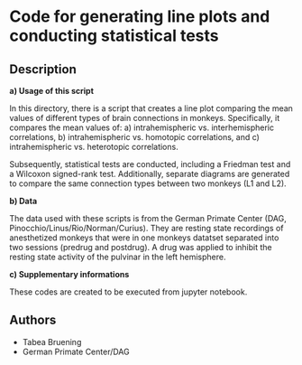 # Code for generating line plots and conducting statistical tests

## Description

**a) Usage of this script**

In this directory, there is a script that creates a line plot comparing the mean values of different types of brain connections in monkeys. Specifically, it compares the mean values of:
a) intrahemispheric vs. interhemispheric correlations,
b) intrahemispheric vs. homotopic correlations, and
c) intrahemispheric vs. heterotopic correlations.

Subsequently, statistical tests are conducted, including a Friedman test and a Wilcoxon signed-rank test. Additionally, separate diagrams are generated to compare the same connection types between two monkeys (L1 and L2).

**b) Data**

The data used with these scripts is from the German Primate Center (DAG, Pinocchio/Linus/Rio/Norman/Curius). They are resting state recordings of anesthetized monkeys that were in one monkeys datatset separated into two sessions (predrug and postdrug). A drug was applied to inhibit the resting state activity of the pulvinar in the left hemisphere.

**c) Supplementary informations**

These codes are created to be executed from jupyter notebook.

## Authors

* Tabea Bruening
* German Primate Center/DAG

